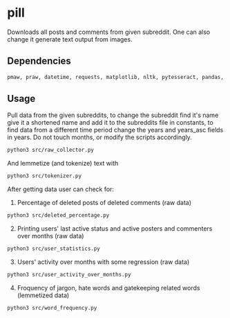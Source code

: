 # pill

Downloads all posts and comments from given subreddit. One can also change it generate text output from images.

## Dependencies

```bash
pmaw, praw, datetime, requests, matplotlib, nltk, pytesseract, pandas, opencv, pillow
```

## Usage

Pull data from the given subreddits, to change the subreddit find it's name give it a shortened name and
add it to the subreddits file in constants, to find data from a different time period change the years and years_asc fields
in years. Do not touch months, or modify the scripts accordingly.

```bash
python3 src/raw_collector.py
```

And lemmetize (and tokenize) text with

```bash
python3 src/tokenizer.py
```

After getting data user can check for:

1. Percentage of deleted posts of deleted comments (raw data)
```bash
python3 src/deleted_percentage.py
```

2. Printing users' last active status and active posters and commenters over months (raw data)
```bash
python3 src/user_statistics.py
```

3. Users' activity over months with some regression (raw data)
```bash
python3 src/user_activity_over_months.py
```

4. Froquency of jargon, hate words and gatekeeping related words (lemmetized data)
```bash
python3 src/word_frequency.py
```